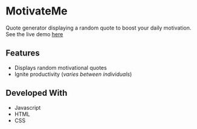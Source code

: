 # MotivateMe

Quote generator displaying a random quote to boost your daily motivation.
See the live demo [here](https://jaydnchou.github.io/Motivate-Me-Project/)

## Features

* Displays random motivational quotes
* Ignite productivity (_varies between individuals_)

## Developed With

* Javascript
* HTML
* CSS
